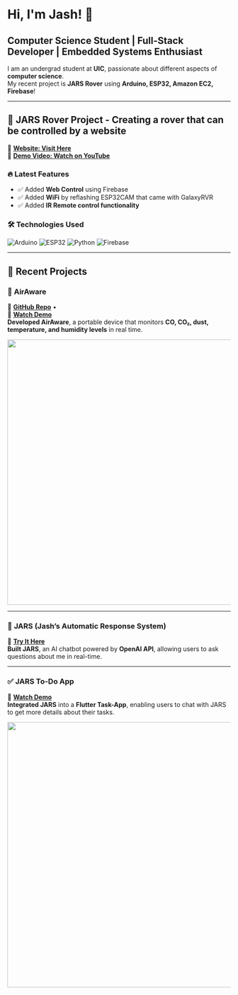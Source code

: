 # Hi, I'm Jash! 👋  
## Computer Science Student | Full-Stack Developer | Embedded Systems Enthusiast  

I am an undergrad student at **UIC**, passionate about different aspects of **computer science**.  
My recent project is **JARS Rover** using **Arduino, ESP32, Amazon EC2, Firebase**!  

---

## 🚀 **JARS Rover Project** - Creating a rover that can be controlled by a website
🔗 <a href="https://itsjash.com/rover.html" target="_blank">**Website: Visit Here**</a>  
🎥 <a href="https://www.youtube.com/watch?v=9_svSL55m3o&feature=youtu.be" target="_blank">**Demo Video: Watch on YouTube**</a>  

### 🔥 **Latest Features**
- ✅ Added **Web Control** using Firebase  
- ✅ Added **WiFi** by reflashing ESP32CAM that came with GalaxyRVR  
- ✅ Added **IR Remote control functionality**  

### 🛠️ **Technologies Used**
![Arduino](https://img.shields.io/badge/Arduino-00979D?style=for-the-badge&logo=arduino&logoColor=white)
![ESP32](https://img.shields.io/badge/ESP32-0078D7?style=for-the-badge&logo=espressif)
![Python](https://img.shields.io/badge/Python-FFD43B?style=for-the-badge&logo=python&logoColor=white)
![Firebase](https://img.shields.io/badge/Firebase-FFCA28?style=for-the-badge&logo=firebase)

---

## 🚀 **Recent Projects**
### 📡 **AirAware**  
📌 <a href="https://github.com/Dramaticgod/AirAware" target="_blank">**GitHub Repo**</a> •  
🎥 <a href="https://www.youtube.com/watch?v=SZdRbrvS93k&feature=youtu.be" target="_blank">**Watch Demo**</a>  
**Developed AirAware**, a portable device that monitors **CO, CO₂, dust, temperature, and humidity levels** in real time.  

<a href="https://www.youtube.com/watch?v=SZdRbrvS93k&feature=youtu.be" target="_blank">
  <img src="https://img.youtube.com/vi/SZdRbrvS93k/maxresdefault.jpg" width="600">
</a>

---

### 🤖 **JARS (Jash’s Automatic Response System)**  
📌 <a href="https://itsjash.com/chatbox.html" target="_blank">**Try It Here**</a>  
**Built JARS**, an AI chatbot powered by **OpenAI API**, allowing users to ask questions about me in real-time.

---

### ✅ **JARS To-Do App**  
🎥 <a href="https://www.youtube.com/watch?v=EpxASzmFrNw&feature=youtu.be" target="_blank">**Watch Demo**</a>  
**Integrated JARS** into a **Flutter Task-App**, enabling users to chat with JARS to get more details about their tasks.  

<a href="https://www.youtube.com/watch?v=EpxASzmFrNw&feature=youtu.be" target="_blank">
  <img src="https://img.youtube.com/vi/EpxASzmFrNw/maxresdefault.jpg" width="600">
</a>
